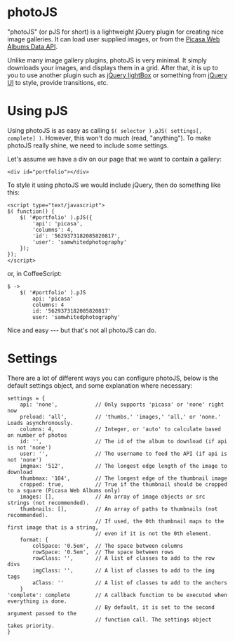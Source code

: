 # photoJS
"photoJS" (or pJS for short) is a lightweight jQuery plugin for creating nice image galleries.
It can load user supplied images, or from the [Picasa Web Albums Data API](https://code.google.com/apis/picasaweb/overview.html).

Unlike many image gallery plugins, photoJS is very minimal. It simply downloads your images, and displays them in a grid.
After that, it is up to you to use another plugin such as [jQuery lightBox](http://leandrovieira.com/projects/jquery/lightbox/)
or something from [jQuery UI](http://jqueryui.com/) to style, provide transitions, etc.

# Using pJS
Using photoJS is as easy as calling `$( selector ).pJS( settings[, complete] )`. However, this won't do much (read, "anything").
To make photoJS really shine, we need to include some settings.

Let's assume we have a div on our page that we want to contain a gallery:

	<div id="portfolio"></div>
	
To style it using photoJS we would include jQuery, then do something like this:

	<script type="text/javascript">
	$( function() {
		$( '#portfolio' ).pJS({
			'api': 'picasa',
			'columns': 4,
			'id': '5629373182085820817',
			'user': 'samwhitedphotography'
		});
	});
	</script>
	
or, in CoffeeScript:

	$ ->
		$( '#portfolio' ).pJS
			api: 'picasa'
			columns: 4
			id: '5629373182085820817'
			user: 'samwhitedphotography'

Nice and easy --- but that's not all photoJS can do.

# Settings
There are a lot of different ways you can configure photoJS, below is the default settings object, and some explanation where necessary:

	settings = {
		api: 'none',			// Only supports 'picasa' or 'none' right now
		preload: 'all',			// 'thumbs,' 'images,' 'all,' or 'none.' Loads asynchronously.
		columns: 4,				// Integer, or 'auto' to calculate based on number of photos
		id: '',					// The id of the album to download (if api is not 'none')
		user: '',				// The username to feed the API (if api is not 'none')
		imgmax: '512',			// The longest edge length of the image to download
		thumbmax: '104',		// The longest edge of the thumbnail image
		cropped: true,			// True if the thumbnail should be cropped to a square (Picasa Web Albums only)
		images: [],				// An array of image objects or src strings (not recommended).
		thumbnails: [],			// An array of paths to thumbnails (not recommended).
								// If used, the 0th thumbnail maps to the first image that is a string,
								// even if it is not the 0th element.
		format: {
			colSpace: '0.5em',	// The space between columns
			rowSpace: '0.5em',	// The space between rows
			rowClass: '',		// A list of classes to add to the row divs
			imgClass: '',		// A list of classes to add to the img tags
			aClass: ''			// A list of classes to add to the anchors
		}
	'complete': complete		// A callback function to be executed when everything is done.
								// By default, it is set to the second argument passed to the
								// function call. The settings object takes priority.
	}
